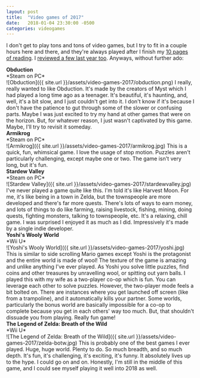 ```yaml
---
layout: post
title:  "Video games of 2017"
date:   2018-01-04 23:30:00 -0500
categories: videogames
---
```


I don't get to play tons and tons of video games, but I try to fit in a couple hours here and there, and they're always played after I finish my [10 pages of reading]({{site.url}}/posts/books-I-read-2017). I [reviewed a few last year too]({{site.url}}/posts/video-games-2016). Anyways, without further ado:

<h4 style="margin:0;">Obduction</h4>
*Steam on PC*<br/>
![Obduction]({{ site.url }}/assets/video-games-2017/obduction.png)
I really, really wanted to like Obduction. It's made by the creators of Myst which I had played a long time ago as a teenager. It's beautiful, it's haunting, and, well, it's a bit slow, and I just couldn't get into it. I don't know if it's because I don't have the patience to gut through some of the slower or confusing parts. Maybe I was just excited to try my hand at other games that were on the horizon. But, for whatever reason, I just wasn't captivated by this game. Maybe, I'll try to revisit it someday.

<h4 style="margin:0;"> Armikrog</h4>
*Steam on PC*<br/>
![Armikrog]({{ site.url }}/assets/video-games-2017/armikrog.jpg)
This is a quick, fun, whimsical game. I love the usage of stop motion. Puzzles aren't particularly challenging, except maybe one or two. The game isn't very long, but it's fun.

<h4 style="margin:0;">Stardew Valley</h4>
*Steam on PC*<br/>
![Stardew Valley]({{ site.url }}/assets/video-games-2017/stardewvalley.jpg)
I've never played a game quite like this. I'm told it's like Harvest Moon. For me, it's like being in a town in Zelda, but the townspeople are more developed and there's far more quests. There's lots of ways to earn money, and lots of things to do like farming, raising livestock, fishing, mining, doing quests, fighting monsters, talking to townspeople, etc. It's a relaxing, chill game. I was surprised I enjoyed it as much as I did. Impressively it's made by a single indie developer.

<h4 style="margin:0;"> Yoshi's Wooly World</h4>
*Wii U*<br/>
![Yoshi's Wooly World]({{ site.url }}/assets/video-games-2017/yoshi.jpg)
This is similar to side scrolling Mario games except Yoshi is the protagonist and the entire world is made of wool! The texture of the game is amazing and unlike anything I've ever played. As Yoshi you solve little puzzles, find coins and other treasures by unravelling wool, or spitting out yarn balls. I played this with my wife as a two-player co-op which is fun. You can leverage each other to solve puzzles. However, the two-player mode feels a bit bolted on. There are instances where you get launched off screen (like from a trampoline), and it automatically kills your partner. Some worlds, particularly the bonus world are basically impossible for a co-op to complete because you get in each others' way too much. But, that shouldn't dissuade you from playing. Really fun game!

<h4 style="margin:0;"> The Legend of Zelda: Breath of the Wild</h4>
*Wii U*<br/>
![The Legend of Zelda: Breath of the Wild]({{ site.url }}/assets/video-games-2017/zelda-botw.jpg)
This is probably one of the best games I ever played. Huge, huge world. Plenty to do. So much breadth, and so much depth. It's fun, it's challenging, it's exciting, it's funny. It absolutely lives up to the hype. I could go on and on. Honestly, I'm still in the middle of this game, and I could see myself playing it well into 2018 as well.